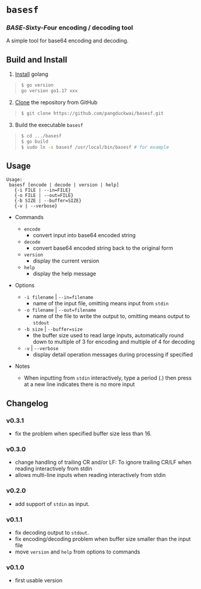 # `basesf`
### ***BASE***-***S***ixty-***F***our encoding / decoding tool

A simple tool for base64 encoding and decoding.

## Build and Install
1. [Install](https://go.dev/doc/install) golang
> ```bash
> $ go version
> go version go1.17 xxx
> ```

2. [Clone](https://github.com/pangduckwai/basesf) the repository from GitHub
> ```bash
> $ git clone https://github.com/pangduckwai/basesf.git
> ```

3. Build the executable `basesf`
> ```bash
> $ cd .../basesf
> $ go build
> $ sudo ln -s basesf /usr/local/bin/basesf # for example
> ```

## Usage
```
Usage:
 basesf [encode | decode | version | help]
   {-i FILE | --in=FILE}
   {-o FILE | --out=FILE}
   {-b SIZE | --buffer=SIZE}
   {-v | --verbose}
```

- Commands
  - `encode`
    - convert input into base64 encoded string
  - `decode`
    - convert base64 encoded string back to the original form
  - `version`
    - display the current version
  - `help`
    - display the help message

- Options
  - `-i filename` | `--in=filename`
    - name of the input file, omitting means input from `stdin`
  - `-o filename` | `--out=filename`
    - name of the file to write the output to, omitting means output to `stdout`
  - `-b size` | `--buffer=size`
    - the buffer size used to read large inputs, automatically round down to multiple of 3 for encoding and multiple of 4 for decoding
  - `-v` | `--verbose`
    - display detail operation messages during processing if specified

- Notes
  - When inputting from `stdin` interactively, type a period (.) then press <enter> at a new line indicates there is no more input

## Changelog
### v0.3.1
- fix the problem when specified buffer size less than 16.

### v0.3.0
- change handling of trailing CR and/or LF: To ignore trailing CR/LF when reading interactively from stdin
- allows multi-line inputs when reading interactively from stdin

### v0.2.0
- add support of `stdin` as input.

### v0.1.1
- fix decoding output to `stdout`.
- fix encoding/decoding problem when buffer size smaller than the input file
- move `version` and `help` from options to commands

### v0.1.0
- first usable version
